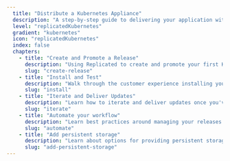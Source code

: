 ```yaml
---
  title: "Distribute a Kubernetes Appliance"
  description: "A step-by-step guide to delivering your application with Replicated using Kubernetes."
  level: "replicatedKubernetes"
  gradient: "kubernetes"
  icon: "replicatedKubernetes"
  index: false
  chapters:
    - title: "Create and Promote a Release"
      description: "Using Replicated to create and promote your first Kubernetes release "
      slug: "create-release"
    - title: "Install and Test"
      description: "Walk through the customer experience installing your application and Kubernetes"
      slug: "install"
    - title: "Iterate and Deliver Updates"
      description: "Learn how to iterate and deliver updates once you've deployed"
      slug: "iterate"
    - title: "Automate your workflow"
      description: "Learn best practices around managing your releases in version control to enable collaboration and automation"
      slug: "automate"
    - title: "Add persistent storage"
      description: "Learn about options for providing persistent storage to your appliction"
      slug: "add-persistent-storage"
---
```


